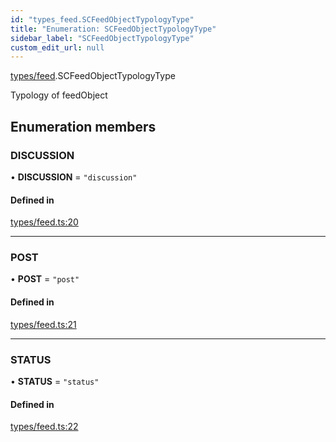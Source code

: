 ```yaml
---
id: "types_feed.SCFeedObjectTypologyType"
title: "Enumeration: SCFeedObjectTypologyType"
sidebar_label: "SCFeedObjectTypologyType"
custom_edit_url: null
---
```


[types/feed](../modules/types_feed).SCFeedObjectTypologyType

Typology of feedObject

## Enumeration members

### DISCUSSION

• **DISCUSSION** = `"discussion"`

#### Defined in

[types/feed.ts:20](https://github.com/selfcommunity/community-ui/blob/487fa8c/packages/sc-core/src/types/feed.ts#L20)

___

### POST

• **POST** = `"post"`

#### Defined in

[types/feed.ts:21](https://github.com/selfcommunity/community-ui/blob/487fa8c/packages/sc-core/src/types/feed.ts#L21)

___

### STATUS

• **STATUS** = `"status"`

#### Defined in

[types/feed.ts:22](https://github.com/selfcommunity/community-ui/blob/487fa8c/packages/sc-core/src/types/feed.ts#L22)
